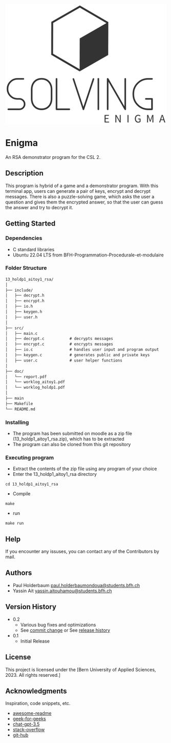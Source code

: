 
![Logo](./doc/Logo.png)

# Enigma

An RSA demonstrator program for the CSL 2.

## Description

This program is hybrid of a game and a demonstrator program. With this terminal app, users can generate a pair of keys, encrypt and decrypt messages. There is also a puzzle-solving game, which asks the user a question and gives them the encrypted answer, so that the user can guess the answer and try to decrypt it. 

## Getting Started

### Dependencies

* C standard libraries
* Ubuntu 22.04 LTS from BFH-Programmation-Procedurale-et-modulaire

### Folder Structure

```markdown
13_holdp1_aitoy1_rsa/
│
├── include/
│   ├── decrypt.h        
│   ├── encrypt.h 
│   ├── io.h 
│   ├── keygen.h
│   ├── user.h 
│
├── src/
│   ├── main.c 
│   ├── decrypt.c           # decrypts messages
│   ├── encrypt.c           # encrypts messages
│   ├── io.c                # handles user input and program output
│   ├── keygen.c            # generates public and private keys
│   ├── user.c              # user helper functions
│
├── doc/
│   └── report.pdf
│   └── worklog_aitoy1.pdf
│   └── worklog_holdp1.pdf
│
├── main
├── Makefile
└── README.md

```

### Installing

* The program has been submitted on moodle as a zip file (13_holdp1_aitoy1_rsa.zip), which has to be extracted
* The program can also be cloned from this git repository

### Executing program

* Extract the contents of the zip file using any program of your choice
* Enter the 13_holdp1_aitoy1_rsa directory
```
cd 13_holdp1_aitoy1_rsa
```
* Compile
```
make
```
* run 
```
make run
```

## Help

If you encounter any issuses, you can contact any of the Contributors by mail.


## Authors

* Paul Holderbaum   [paul.holderbaumondoua@students.bfh.ch](paul.holderbaumondoua@students.bfh.ch)
* Yassin Ait  [yassin.aitouhamou@students.bfh.ch](yassin.aitouhamou@students.bfh.ch)

## Version History

* 0.2
    * Various bug fixes and optimizations
    * See [commit change]() or See [release history]()
* 0.1
    * Initial Release

## License

This project is licensed under the [Bern University of Applied Sciences, 2023. All rights reserved.] 

## Acknowledgments

Inspiration, code snippets, etc.
* [awesome-readme](https://github.com/matiassingers/awesome-readme)
* [geek-for-geeks](https://www.geeksforgeeks.org/)
* [chat-gpt-3.5](https://openai.com/)
* [stack-overflow](https://stackoverflow.com/)
* [git-hub](https://github.com/)

